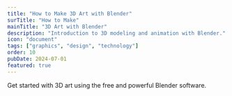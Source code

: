 ```yaml
---
title: "How to Make 3D Art with Blender"
surTitle: "How to Make"
mainTitle: "3D Art with Blender"
description: "Introduction to 3D modeling and animation with Blender."
icon: "document"
tags: ["graphics", "design", "technology"]
order: 10
pubDate: 2024-07-01
featured: true
---
```


Get started with 3D art using the free and powerful Blender software.
